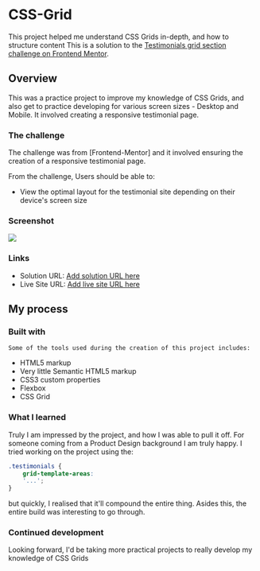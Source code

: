 # CSS-Grid
This project helped me understand CSS Grids in-depth, and how to structure content
This is a solution to the [Testimonials grid section challenge on Frontend Mentor](https://www.frontendmentor.io/challenges/testimonials-grid-section-Nnw6J7Un7).

## Overview

  This was a practice project to improve my knowledge of CSS Grids, and also get to practice developing for various screen sizes - Desktop and Mobile. It involved creating a responsive testimonial page.

### The challenge

   The challenge was from [Frontend-Mentor] and it involved ensuring the creation of a responsive testimonial page.
   
   From the challenge, Users should be able to:
   - View the optimal layout for the testimonial site depending on their device's screen size

### Screenshot

![](./images/ScrnSht.png.jpg) 


### Links

- Solution URL: [Add solution URL here](http://127.0.0.1:5500/index.html)
- Live Site URL: [Add live site URL here](https://spectacular-pudding-db60a0.netlify.app/)


## My process

### Built with

    Some of the tools used during the creation of this project includes:
- HTML5 markup
- Very little Semantic HTML5 markup
- CSS3 custom properties
- Flexbox
- CSS Grid

### What I learned

Truly I am impressed by the project, and how I was able to pull it off. For someone coming from a Product Design background I am truly happy. I tried working on the project using the:

```css
.testimonials {
    grid-template-areas:
    '...';
}
```
but quickly, I realised that it'll compound the entire thing.
Asides this, the entire build was interesting to go through.

### Continued development

Looking forward, I'd be taking more practical projects to really develop my knowledge of CSS Grids

